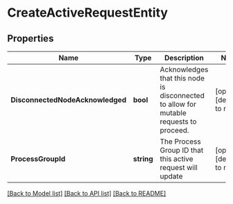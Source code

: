 # CreateActiveRequestEntity

## Properties
Name | Type | Description | Notes
------------ | ------------- | ------------- | -------------
**DisconnectedNodeAcknowledged** | **bool** | Acknowledges that this node is disconnected to allow for mutable requests to proceed. | [optional] [default to null]
**ProcessGroupId** | **string** | The Process Group ID that this active request will update | [optional] [default to null]

[[Back to Model list]](../README.md#documentation-for-models) [[Back to API list]](../README.md#documentation-for-api-endpoints) [[Back to README]](../README.md)

